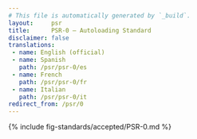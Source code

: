 ```yaml
---
# This file is automatically generated by `_build`.
layout:     psr
title:      PSR-0 — Autoloading Standard
disclaimer: false
translations:
 - name: English (official)
 - name: Spanish
   path: /psr/psr-0/es
 - name: French
   path: /psr/psr-0/fr
 - name: Italian
   path: /psr/psr-0/it
redirect_from: /psr/0
---
```

{% include fig-standards/accepted/PSR-0.md %}
